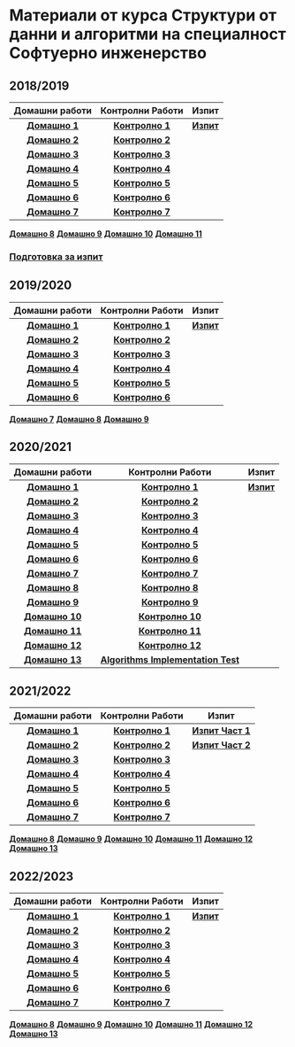 # Материали от курса Структури от данни и алгоритми на специалност Софтуерно инженерство
## 2018/2019

Домашни работи|Контролни Работи|Изпит|
:-:|:-:|:-:
[**Домашно 1**](https://www.hackerrank.com/practice-1-si)|[**Контролно 1**](https://www.hackerrank.com/sda-test)|[**Изпит**](https://www.hackerrank.com/sda-exam-27-01-19-)
[**Домашно 2**](https://www.hackerrank.com/si-practice-2)|[**Контролно 2**](https://www.hackerrank.com/sda-ttest-2)
[**Домашно 3**](https://www.hackerrank.com/practice-3-1)|[**Контролно 3**](https://www.hackerrank.com/sdatest3)
[**Домашно 4**](https://www.hackerrank.com/si-practice-4)|[**Контролно 4**](https://www.hackerrank.com/test4-sda-)
[**Домашно 5**](https://www.hackerrank.com/si-practice-5)|[**Контролно 5**](https://www.hackerrank.com/sda-test-5)
[**Домашно 6**](https://www.hackerrank.com/sda-hw-6)|[**Контролно 6**](https://www.hackerrank.com/test6-sda )
[**Домашно 7**](https://www.hackerrank.com/si-practice-7)|[**Контролно 7**](https://www.hackerrank.com/test7-sda-soft-eng)
[**Домашно 8**](https://www.hackerrank.com/sda-hw-8)
[**Домашно 9**](https://www.hackerrank.com/sda-hw-9)
[**Домашно 10**](https://www.hackerrank.com/sda-hw-10)
[**Домашно 11**](https://www.hackerrank.com/sda-hw-11)

### [Подготовка за изпит](https://www.hackerrank.com/prepareforfinalexam)

## 2019/2020
Домашни работи|Контролни Работи|Изпит|
:-:|:-:|:-:
[**Домашно 1**](https://www.hackerrank.com/practice-1-sda)|[**Контролно 1**](https://www.hackerrank.com/sda-2019-2020-test1)|[**Изпит**](https://www.hackerrank.com/sda-2019-2020-exam-2e3nr4rr)
[**Домашно 2**](https://www.hackerrank.com/practice-2-sda)|[**Контролно 2**](https://www.hackerrank.com/sda-test2)
[**Домашно 3**](https://www.hackerrank.com/practice-3-sda)|[**Контролно 3**](https://www.hackerrank.com/sda-2019-2020-test3)
[**Домашно 4**](https://www.hackerrank.com/practice-4-sda)|[**Контролно 4**](https://www.hackerrank.com/sda-2019-2020-test4)
[**Домашно 5**](https://www.hackerrank.com/practice-5-sda)|[**Контролно 5**](https://www.hackerrank.com/sda-2019-2020-test-5)
[**Домашно 6**](https://www.hackerrank.com/practice-6-sda)|[**Контролно 6**](https://www.hackerrank.com/contests/test6sda-renfuvidbviw)
[**Домашно 7**](https://www.hackerrank.com/practice-7-sda)
[**Домашно 8**](https://www.hackerrank.com/practice-8-sda)
[**Домашно 9**](https://www.hackerrank.com/practice-9-sda)

## 2020/2021
Домашни работи|Контролни Работи|Изпит|
:-:|:-:|:-:
[**Домашно 1**](https://www.hackerrank.com/contests/sda-homework-1/challenges)|[**Контролно 1**](https://www.hackerrank.com/contests/sda-2020-2021-test1/challenges)|[**Изпит**](https://www.hackerrank.com/contests/exam-2020-02-06-sda/challenges)
[**Домашно 2**](https://www.hackerrank.com/contests/sda-homework-2/challenges)|[**Контролно 2**](https://www.hackerrank.com/contests/sda-2020-2021-test2-erfdw/challenges)
[**Домашно 3**](https://www.hackerrank.com/contests/sda-homework-3/challenges)|[**Контролно 3**](https://www.hackerrank.com/contests/sda-2020-2021-test3-trvdd/challenges)
[**Домашно 4**](https://www.hackerrank.com/contests/sda-homework-4/challenges)|[**Контролно 4**](https://www.hackerrank.com/contests/sda-2020-2021-test4-tsdcfh/challenges)
[**Домашно 5**](https://www.hackerrank.com/contests/sda-homework-5/challenges)|[**Контролно 5**](https://www.hackerrank.com/contests/sda-2020-2021-test5-trgdcw/challenges)
[**Домашно 6**](https://www.hackerrank.com/contests/sda-homework-6/challenges)|[**Контролно 6**](https://www.hackerrank.com/contests/sda-2020-2021-test6-dbr8t-r/challenges)
[**Домашно 7**](https://www.hackerrank.com/contests/sda-homework-7/challenges)|[**Контролно 7**](https://www.hackerrank.com/contests/sda-2020-2021-test7-8jfn4/challenges)
[**Домашно 8**](https://www.hackerrank.com/contests/sda-homework-8/challenges)|[**Контролно 8**](https://www.hackerrank.com/contests/sda-2020-2021-test8-immwjff/challenges)
[**Домашно 9**](https://www.hackerrank.com/contests/sda-homework-9/challenges)|[**Контролно 9**](https://www.hackerrank.com/contests/sda-2020-2021-test9-wefnkcsdw/challenges)
[**Домашно 10**](https://www.hackerrank.com/contests/sda-homework-10/challenges)|[**Контролно 10**](https://www.hackerrank.com/contests/sda-2020-2021-test10-f43j2hj/challenges)
[**Домашно 11**](https://www.hackerrank.com/contests/sda-homework-11/challenges)|[**Контролно 11**](https://www.hackerrank.com/sda-2020-2021-test11-43ed5rf)
[**Домашно 12**](https://www.hackerrank.com/contests/sda-homework-12/challenges)|[**Контролно 12**](https://www.hackerrank.com/contests/sda-2020-2021-test12-12ws4dw/challenges)
[**Домашно 13**](https://www.hackerrank.com/contests/sda-homework-13/challenges)|[**Algorithms Implementation Test**](https://www.hackerrank.com/contests/algorithms-implementation-test-environment/challenges)

## 2021/2022
Домашни работи|Контролни Работи|Изпит|
:-:|:-:|:-:
[**Домашно 1**](https://www.hackerrank.com/sda-hw-1)|[**Контролно 1**](https://www.hackerrank.com/contests/sda-2021-2021-test-1/challenges)|[**Изпит Част 1**](https://www.hackerrank.com/exam-2022-part1-sda )
[**Домашно 2**](https://www.hackerrank.com/sda-hw-2)|[**Контролно 2**](https://www.hackerrank.com/sda-2021-2021-test-2-test)|[**Изпит Част 2**](https://www.hackerrank.com/exam-2022-part2-sda)
[**Домашно 3**](https://www.hackerrank.com/sda-hw-3)|[**Контролно 3**](https://www.hackerrank.com/sda-2021-2021-test-3-november16)
[**Домашно 4**](https://www.hackerrank.com/sda-hw-4)|[**Контролно 4**](https://www.hackerrank.com/sda-2021-2022-test4-nov30)
[**Домашно 5**](https://www.hackerrank.com/sda-hw-5)|[**Контролно 5**](https://www.hackerrank.com/sda-2021-2022-test5-8dec)
[**Домашно 6**](https://www.hackerrank.com/sda-hw-6-2021)|[**Контролно 6**](https://www.hackerrank.com/contests/sda-2021-2022-test-6-christmas)
[**Домашно 7**](https://www.hackerrank.com/sda-hw-7)|[**Контролно 7**](https://www.hackerrank.com/contests/sda-2021-2022-test-7-final/challenges)
[**Домашно 8**](https://www.hackerrank.com/sda-hw-8-2021)
[**Домашно 9**](https://www.hackerrank.com/sda-hw-9-2021)
[**Домашно 10**](https://www.hackerrank.com/sda-hw-10-2021)
[**Домашно 11**](https://www.hackerrank.com/sda-hw-11-2021)
[**Домашно 12**](https://www.hackerrank.com/12-2)
[**Домашно 13**](https://www.hackerrank.com/sda-hw-13-2022)

## 2022/2023
Домашни работи|Контролни Работи|Изпит|
:-:|:-:|:-:
[**Домашно 1**](https://www.hackerrank.com/sda-hw-1-2022)|[**Контролно 1**](https://www.hackerrank.com/sda-test1-2022-2023)|[**Изпит**]()
[**Домашно 2**](https://www.hackerrank.com/sda-hw-2-2022)|[**Контролно 2**](https://www.hackerrank.com/contests/sda-test-2022-2023-wdfgs/challenges)
[**Домашно 3**](https://www.hackerrank.com/sda-hw-3-2022)|[**Контролно 3**](https://www.hackerrank.com/contests/sda-test3-2022-2023-rdsafgtvh/challenges/)
[**Домашно 4**](https://www.hackerrank.com/sda-hw-4-2022)|[**Контролно 4**](https://www.hackerrank.com/contests/sda-test4-2022-2023-343rrsdfs/challenges)
[**Домашно 5**](https://www.hackerrank.com/sda-hw-5-2022)|[**Контролно 5**](https://www.hackerrank.com/sda-test5-2022-2023-43wdst52 )
[**Домашно 6**](https://www.hackerrank.com/sda-hw-6-2022)|[**Контролно 6**](https://www.hackerrank.com/contests/sda-test6-2022-2023-iythgbeu3 )
[**Домашно 7**](https://www.hackerrank.com/sda-hw-7-2022)|[**Контролно 7**](https://www.hackerrank.com/contests/sda-2022-2023-test7-123-43/challenges )
[**Домашно 8**](https://www.hackerrank.com/sda-hw-8-2022)
[**Домашно 9**](https://www.hackerrank.com/sda-hw-9-2022)
[**Домашно 10**](https://www.hackerrank.com/sda-hw-10-2022)
[**Домашно 11**](https://www.hackerrank.com/sda-hw-11-2022)
[**Домашно 12**](https://www.hackerrank.com/sda-hw-12-2022)
[**Домашно 13**](https://www.hackerrank.com/sda-hw-13-2022-1)
